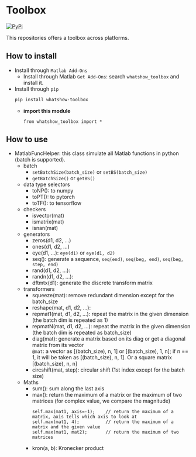 # Toolbox
[![PyPi](https://img.shields.io/badge/PyPi-1.0.10-blue)](https://pypi.org/project/whatshow-toolbox/)


This repositories offers a toolbox across platforms.
## How to install
* Install through `Matlab Add-Ons`
    * Install through Matlab `Get Add-Ons`: search `whatshow_toolbox` and install it.
* Install through `pip`
    ```sh
    pip install whatshow-toolbox
    ```
    * **import this module**
        ```
        from whatshow_toolbox import *
        ```
        
## How to use
* MatlabFuncHelper: this class simulate all Matlab functions in python (batch is supported).
    * batch
        * `setBatchSize(batch_size)` or `setBS(batch_size)`
        * `getBatchSize()` or `getBS()`
    * data type selectors
        * toNP(): to numpy
        * toPT(): to pytorch
        * toTF(): to tensorflow
    * checkers
        * isvector(mat)
        * ismatrix(mat)
        * isnan(mat)
    * generators
        * zeros(d1, d2, ...)
        * ones(d1, d2, ...)
        * eye(d1, ...): `eye(d1)` or `eye(d1, d2)`
        * seq(): generate a sequence,  `seq(end)`, `seq(beg, end)`, `seq(beg, step, end)`
        * rand(d1, d2, ...):
        * randn(d1, d2, ...):
        * dftmtx(d1): generate the discrete transform matrix
    * transformers
        * squeeze(mat): remove redundant dimension except for the batch_size
        * reshape(mat, d1, d2, ...):
        * repmat1(mat, d1, d2, ...): repeat the matrix in the given dimension (the batch dim is repeated as 1)
        * repmatN(mat, d1, d2, ...): repeat the matrix in the given dimension (the batch dim is repeated as batch_size)
        * diag(mat): generate a matrix based on its diag or get a diagonal matrix from its vector<br>
            `@mat`: a vector as [(batch_size), n, 1] or [(batch_size), 1, n]; if n == 1, it will be taken as [(batch_size), n, 1]. Or a square matrix [(batch_size), n, n]
        * circshift(mat, step): circular shift (1st index except for the batch size)
    * Maths
        * sum(): sum along the last axis
        * max(): return the maximum of a matrix or the maximum of two matrices (for complex value, we compare the magnitude)
            ```c, matlab, python
            self.max(mat1, axis=-1);    // return the maximum of a matrix, axis tells which axis to look at
            self.max(mat1, 4);          // return the maximum of a matrix and the given value
            self.max(mat1, mat2);       // return the maximum of two matrices
            ```
        * kron(a, b): Kronecker product